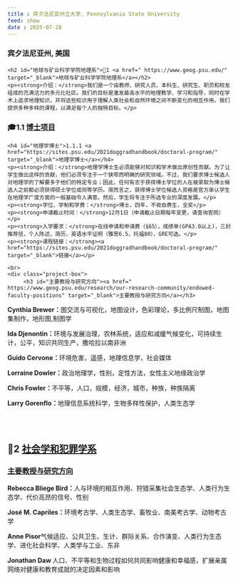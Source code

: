 ```yaml
---
title : 宾夕法尼亚州立大学, Pennsylvania State University
feed: show
date : 2025-07-28
---
```


<html lang="zh">
<head>
    <meta charset="UTF-8">
    <title>宾夕法尼亚州立大学, Pennsylvania State University </title>
    <link rel="stylesheet" href="/assets/css/CSS.css">
</head>
<body>
    <h3>宾夕法尼亚州, 美国</h3>

    <h2 id="地球与矿业科学学院地理系">🏫1 <a href=" https://www.geog.psu.edu/" target="_blank">地球与矿业科学学院地理系</a></h2>
    <p><strong>介绍：</strong>我们是一个由教师、研究人员、本科生、研究生、职员和校友组成的充满活力的多元化社区。我们的目标是激发最高水平的地理教学、学习和指导，同时在学术上追求地理知识，并将这些知识用于理解人类社会和自然环境之间不断变化的相互作用。我们提供多种多样的课程，以满足每个人的独特目标。</p>

<h3 id="博士项目">🎓1.1 <a href="https://www.geog.psu.edu/graduate/graduate-degree-programs" target="_blank">博士项目</a></h3>

    <h4 id="地理学博士">1.1.1 <a href="https://sites.psu.edu/2021doggradhandbook/doctoral-program/" target="_blank">地理学博士</a></h4>
    <p><strong>介绍：</strong>地理学博士生必须能够对知识和学术做出原创性贡献。为了让学生做出这样的贡献，他们必须专注于一个狭窄而明确的研究领域。不过，我们要求博士候选人对地理学的了解要多于他们的特定专业；因此，任何有志于获得博士学位的人在被录取为博士候选人之前都必须获得硕士学位或同等学历。简而言之，获得博士学位候选人资格是官方承认学生在地理学广度方面的一般基础令人满意。然后，学生将专注于所选专业的深度发展。</p>
    <p><strong>学位、学制和学费：</strong>博士，四年，不收自费生，全奖</p>
    <p><strong>申请截止时间：</strong>12月1日（申请截止日期每年变更，请查询官网）</p>
    <p><strong>入学要求：</strong>在线申请和申请费（$65），成绩单(GPA3.0以上)，三封推荐信，个人陈述，简历，英语水平证明（雅思6.5，托福80），GRE可选。</p>
    <p><strong>课程链接：</strong><a href="https://sites.psu.edu/2021doggradhandbook/doctoral-program/" target="_blank">链接</a></p>
   
    <br>
    <div class="project-box">
         <h3 id="主要教授与研究方向"><a href=" https://www.geog.psu.edu/research/our-research-community/endowed-faculty-positions" target="_blank">主要教授与研究方向</a></h3>
<p><strong>Cynthia Brewer：</strong>图交流与可视化，地图设计，色彩理论，多比例尺制图，地图集制作，地形图,制图学</p>
        <p><strong>Ida Djenontin：</strong>环境与发展治理，农林系统，适应和减缓气候变化，可持续生计，公平，知识共同生产，撒哈拉以南非洲</p>
        <p><strong>Guido Cervone：</strong>环境危害，遥感，地理信息学，社会媒体</p>
        <p><strong>Lorraine Dowler：</strong>政治地理学，性别，定性方法，女性主义地缘政治学</p>
        <p><strong>Chris Fowler：</strong>不平等，人口，规模，经济，城市，种族，种族隔离</p>
        <p><strong>Larry Gorenflo：</strong>地理信息系统科学，生物多样性保护，人类生态学</p>
    </div>
    <br>
    <br>
<h2 id="社会学和犯罪学系">🏫2 <a href=" https://sociology.la.psu.edu/about/" target="_blank">社会学和犯罪学系</a></h2>

<div class="project-box">
         <h3 id="主要教授与研究方向"><a href=" https://sociology.la.psu.edu/people/" target="_blank">主要教授与研究方向</a></h3>
<p><strong> Rebecca Bliege Bird：</strong>人与环境的相互作用、狩猎采集社会生态学、人类行为生态学、代价高昂的信号、性别</p>
        <p><strong>José M. Capriles：</strong>环境考古学、人类生态学、畜牧业、南美考古学、动物考古学</p>
        <p><strong>Anne Pisor</strong>气候适应、公共卫生、生计、群际关系、合作演变、人类行为生态学、进化社会科学、人类学与工业、东非</p>
        <p><strong> Jonathan Daw </strong>人口、不平等和生物过程如何共同影响健康和幸福感，扩展亲属网络对健康和教育成就的决定因素和影响</p>
 </div>
<br>
<br>

</body>
</html>


